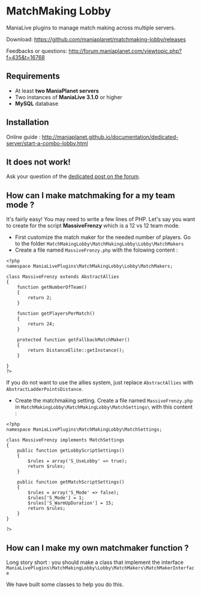 MatchMaking Lobby
=================

ManiaLive plugins to manage match making across multiple servers.

Download: https://github.com/maniaplanet/matchmaking-lobby/releases

Feedbacks or questions: http://forum.maniaplanet.com/viewtopic.php?f=435&t=16768

Requirements
------------
* At least **two ManiaPlanet servers**
* Two instances of **ManiaLive 3.1.0** or higher
* **MySQL** database

Installation
------------
Online guide : http://maniaplanet.github.io/documentation/dedicated-server/start-a-combo-lobby.html

It does not work!
-----------------
Ask your question of the [dedicated post on the forum](http://forum.maniaplanet.com/viewtopic.php?f=463&t=16851).

How can I make matchmaking for a my team mode ? 
-----------------------------------------------
It's fairly easy! You may need to write a few lines of PHP.
Let's say you want to create for the script **MassiveFrenzy** which is a 12 vs 12 team mode.

- First customize the match maker for the needed number of players. Go to the folder `MatchMakingLobby\MatchMakingLobby\Lobby\MatchMakers`
- Create a file named `MassiveFrenzy.php` with the folowing content :

```
<?php
namespace ManiaLivePlugins\MatchMakingLobby\Lobby\MatchMakers;

class MassiveFrenzy extends AbstractAllies
{
	function getNumberOfTeam()
	{
		return 2;
	}

	function getPlayersPerMatch()
	{
		return 24;
	}

	protected function getFallbackMatchMaker()
	{
		return DistanceElite::getInstance();
	}

}
?>
```

If you do not want to use the allies system, just replace `AbstractAllies`  with `AbstractLadderPointsDistance`.

- Create the matchmaking setting. Create a file named `MassiveFrenzy.php` in `MatchMakingLobby\MatchMakingLobby\MatchSettings\` with this content :

```
<?php
namespace ManiaLivePlugins\MatchMakingLobby\MatchSettings;

class MassiveFrenzy implements MatchSettings
{
	public function getLobbyScriptSettings()
	{
		$rules = array('S_UseLobby' => true);
		return $rules;
	}

	public function getMatchScriptSettings()
	{
		$rules = array('S_Mode' => false);
		$rules['S_Mode'] = 1;
		$rules['S_WarmUpDuration'] = 15;
		return $rules;
	}	
}

?>
```

How can I make my own matchmaker function ?
-------------------------------------------	
Long story short : you should make a class that implement the interface `ManiaLivePlugins\MatchMakingLobby\Lobby\MatchMakers\MatchMakerInterface`

We have built some classes to help you do this. 
